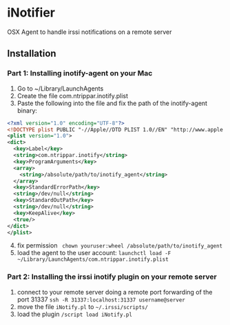 # iNotifier
OSX Agent to handle irssi notifications on a remote server

## Installation

### Part 1: Installing inotify-agent on your Mac

1. Go to ~/Library/LaunchAgents
2. Create the file com.ntrippar.inotify.plist
3. Paste the following into the file and fix the path of the inotify-agent binary:
```xml
<?xml version="1.0" encoding="UTF-8"?>
<!DOCTYPE plist PUBLIC "-//Apple//DTD PLIST 1.0//EN" "http://www.apple.com/DTDs/PropertyList-1.0.dtd">
<plist version="1.0">
<dict>
  <key>Label</key>
  <string>com.ntrippar.inotify</string>
  <key>ProgramArguments</key>
  <array>
    <string>/absolute/path/to/inotify_agent</string>
  </array>
  <key>StandardErrorPath</key>
  <string>/dev/null</string>
  <key>StandardOutPath</key>
  <string>/dev/null</string>
  <key>KeepAlive</key>
  <true/>
</dict>
</plist>
```
4. fix permission
``` chown youruser:wheel /absolute/path/to/inotify_agent```
5. load the agent to the user account:
`launchctl load -F ~/Library/LaunchAgents/com.ntrippar.inotify.plist`


### Part 2: Installing the irssi inotify plugin on your remote server
1. connect to your remote server doing a remote port forwarding of the port 31337
`ssh -R 31337:localhost:31337 username@server`
2. move the file `iNotify.pl` to `~/.irssi/scripts/`
3. load the plugin
`/script load iNotify.pl` 

